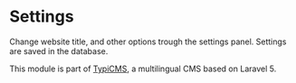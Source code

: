 # Settings

Change website title, and other options trough the settings panel. Settings are saved in the database.

This module is part of [TypiCMS](https://github.com/TypiCMS/Base), a multilingual CMS based on Laravel 5.  

